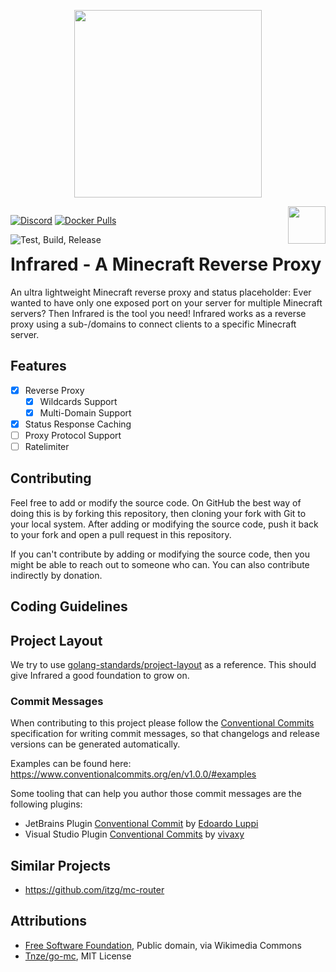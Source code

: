 <p align="center">
  <img width="300" height="auto" src="assets/logo.svg">
</p>

<div style="float: left;">

[![Discord](https://img.shields.io/discord/800456341088370698?label=discord&logo=discord)](https://discord.gg/r98YPRsZAx)
[![Docker Pulls](https://img.shields.io/docker/pulls/haveachin/infrared?logo=docker)](https://hub.docker.com/r/haveachin/infrared)

![Test, Build, Release](https://github.com/haveachin/infrared/actions/workflows/test-build-release.yml/badge.svg)

</div>

<div style="float: right;">
  <img height="60" src="assets/agplv3_logo.svg"/>
</div>
<div style="clear: both;"/>

# Infrared - A Minecraft Reverse Proxy

An ultra lightweight Minecraft reverse proxy and status placeholder:
Ever wanted to have only one exposed port on your server for multiple Minecraft servers?
Then Infrared is the tool you need!
Infrared works as a reverse proxy using a sub-/domains to connect clients to a specific Minecraft server.

## Features

- [X] Reverse Proxy
  - [X] Wildcards Support
  - [X] Multi-Domain Support
- [X] Status Response Caching
- [ ] Proxy Protocol Support
- [ ] Ratelimiter

## Contributing

Feel free to add or modify the source code. On GitHub the best way of doing this is by forking this repository, then cloning your fork with Git to your local system. After adding or modifying the source code, push it back to your fork and open a pull request in this repository.

If you can't contribute by adding or modifying the source code, then you might be able to reach out to someone who can.
You can also contribute indirectly by donation.

## Coding Guidelines

## Project Layout

We try to use [golang-standards/project-layout](https://github.com/golang-standards/project-layout) as a reference. This should give Infrared a good foundation to grow on.

### Commit Messages

When contributing to this project please follow the [Conventional Commits](https://www.conventionalcommits.org/en/v1.0.0/) 
specification for writing commit messages, so that changelogs and release versions can be generated automatically.

Examples can be found here: https://www.conventionalcommits.org/en/v1.0.0/#examples

Some tooling that can help you author those commit messages are the following plugins:

* JetBrains Plugin [Conventional Commit](https://plugins.jetbrains.com/plugin/13389-conventional-commit)
  by [Edoardo Luppi](https://github.com/lppedd)
* Visual Studio
  Plugin [Conventional Commits](https://marketplace.visualstudio.com/items?itemName=vivaxy.vscode-conventional-commits)
  by [vivaxy](https://marketplace.visualstudio.com/publishers/vivaxy)

## Similar Projects

* https://github.com/itzg/mc-router

## Attributions

* <a href="https://commons.wikimedia.org/wiki/File:AGPLv3_Logo.svg">Free Software Foundation</a>, Public domain, via Wikimedia Commons
* [Tnze/go-mc](https://github.com/Tnze/go-mc/blob/master/LICENSE), MIT License